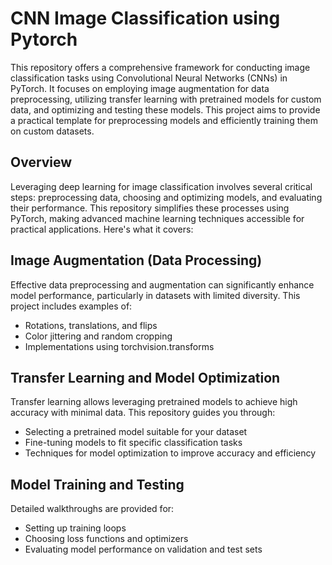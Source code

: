 # CNN Image Classification using Pytorch
This repository offers a comprehensive framework for conducting image classification tasks using Convolutional Neural Networks (CNNs) in PyTorch. It focuses on employing image augmentation for data preprocessing, utilizing transfer learning with pretrained models for custom data, and optimizing and testing these models. This project aims to provide a practical template for preprocessing models and efficiently training them on custom datasets.


## Overview

Leveraging deep learning for image classification involves several critical steps: preprocessing data, choosing and optimizing models, and evaluating their performance. This repository simplifies these processes using PyTorch, making advanced machine learning techniques accessible for practical applications. Here's what it covers:


## Image Augmentation (Data Processing)

Effective data preprocessing and augmentation can significantly enhance model performance, particularly in datasets with limited diversity. This project includes examples of:

- Rotations, translations, and flips
- Color jittering and random cropping
- Implementations using torchvision.transforms

## Transfer Learning and Model Optimization
Transfer learning allows leveraging pretrained models to achieve high accuracy with minimal data. This repository guides you through:

- Selecting a pretrained model suitable for your dataset
- Fine-tuning models to fit specific classification tasks
- Techniques for model optimization to improve accuracy and efficiency

## Model Training and Testing
Detailed walkthroughs are provided for:

- Setting up training loops
- Choosing loss functions and optimizers
- Evaluating model performance on validation and test sets